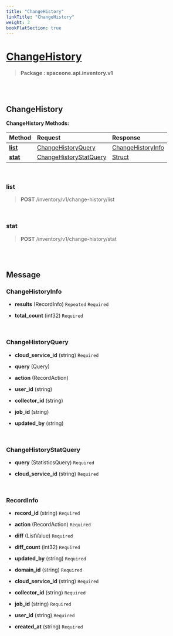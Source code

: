 ```yaml
---
title: "ChangeHistory"
linkTitle: "ChangeHistory"
weight: 3
bookFlatSection: true
---
```

# [ChangeHistory](#ChangeHistory)



>  **Package : spaceone.api.inventory.v1**

<br>
<br>

## ChangeHistory





**ChangeHistory Methods:**


| Method | Request | Response |
| :----- | :-------- | :-------- |
| [**list**](./ChangeHistory#list) | [ChangeHistoryQuery](ChangeHistory#changehistoryquery) | [ChangeHistoryInfo](ChangeHistory#changehistoryinfo) |
| [**stat**](./ChangeHistory#stat) | [ChangeHistoryStatQuery](ChangeHistory#changehistorystatquery) | [Struct](ChangeHistory#struct) |



    
<br>

### list





> **POST** /inventory/v1/change-history/list
>






    
<br>

### stat





> **POST** /inventory/v1/change-history/stat
>






    


<br>
<br>

## Message



### ChangeHistoryInfo
* **results** (RecordInfo)  `Repeated`    `Required` 

    
* **total_count** (int32)   `Required` 

    <br>

### ChangeHistoryQuery
* **cloud_service_id** (string)   `Required` 

    
* **query** (Query)  

    
* **action** (RecordAction)  

    
* **user_id** (string)  

    
* **collector_id** (string)  

    
* **job_id** (string)  

    
* **updated_by** (string)  

    <br>

### ChangeHistoryStatQuery
* **query** (StatisticsQuery)   `Required` 

    
* **cloud_service_id** (string)   `Required` 

    <br>

### RecordInfo
* **record_id** (string)   `Required` 

    
* **action** (RecordAction)   `Required` 

    
* **diff** (ListValue)   `Required` 

    
* **diff_count** (int32)   `Required` 

    
* **updated_by** (string)   `Required` 

    
* **domain_id** (string)   `Required` 

    
* **cloud_service_id** (string)   `Required` 

    
* **collector_id** (string)   `Required` 

    
* **job_id** (string)   `Required` 

    
* **user_id** (string)   `Required` 

    
* **created_at** (string)   `Required` 

    <br>
